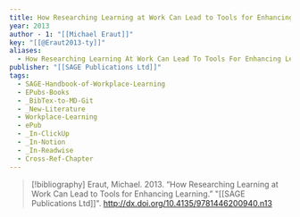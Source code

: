 ```yaml
---
title: How Researching Learning at Work Can Lead to Tools for Enhancing Learning
year: 2013
author - 1: "[[Michael Eraut]]"
key: "[[@Eraut2013-ty]]"
aliases:
  - How Researching Learning At Work Can Lead To Tools For Enhancing Learning
publisher: "[[SAGE Publications Ltd]]"
tags:
  - SAGE-Handbook-of-Workplace-Learning
  - EPubs-Books
  - _BibTex-to-MD-Git
  - _New-Literature
  - Workplace-Learning
  - ePub
  - _In-ClickUp
  - _In-Notion
  - _In-Readwise
  - Cross-Ref-Chapter
---
```


> [!bibliography]
> Eraut, Michael. 2013. “How Researching Learning at Work Can Lead to Tools for Enhancing Learning.” "[[SAGE Publications Ltd]]". http://dx.doi.org/10.4135/9781446200940.n13